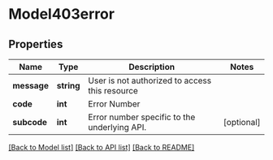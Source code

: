 # Model403error

## Properties
Name | Type | Description | Notes
------------ | ------------- | ------------- | -------------
**message** | **string** | User is not authorized to access this resource | 
**code** | **int** | Error Number | 
**subcode** | **int** | Error number specific to the underlying API. | [optional] 

[[Back to Model list]](../README.md#documentation-for-models) [[Back to API list]](../README.md#documentation-for-api-endpoints) [[Back to README]](../README.md)

